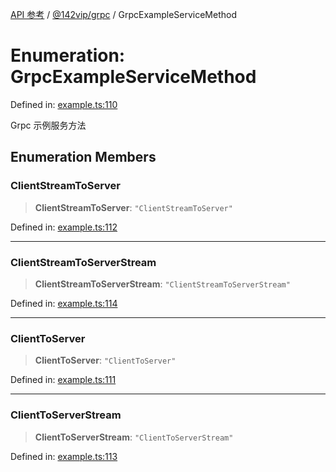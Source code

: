 [API 参考](../wiki/Home) / [@142vip/grpc](../wiki/@142vip.grpc) / GrpcExampleServiceMethod

# Enumeration: GrpcExampleServiceMethod

Defined in: [example.ts:110](https://github.com/142vip/core-x/blob/15d5bc9ef4bece78c0e60bdf074a2d245f625100/packages/grpc/src/example.ts#L110)

Grpc 示例服务方法

## Enumeration Members

### ClientStreamToServer

> **ClientStreamToServer**: `"ClientStreamToServer"`

Defined in: [example.ts:112](https://github.com/142vip/core-x/blob/15d5bc9ef4bece78c0e60bdf074a2d245f625100/packages/grpc/src/example.ts#L112)

***

### ClientStreamToServerStream

> **ClientStreamToServerStream**: `"ClientStreamToServerStream"`

Defined in: [example.ts:114](https://github.com/142vip/core-x/blob/15d5bc9ef4bece78c0e60bdf074a2d245f625100/packages/grpc/src/example.ts#L114)

***

### ClientToServer

> **ClientToServer**: `"ClientToServer"`

Defined in: [example.ts:111](https://github.com/142vip/core-x/blob/15d5bc9ef4bece78c0e60bdf074a2d245f625100/packages/grpc/src/example.ts#L111)

***

### ClientToServerStream

> **ClientToServerStream**: `"ClientToServerStream"`

Defined in: [example.ts:113](https://github.com/142vip/core-x/blob/15d5bc9ef4bece78c0e60bdf074a2d245f625100/packages/grpc/src/example.ts#L113)
